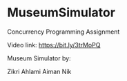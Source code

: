 # MuseumSimulator
Concurrency Programming Assignment

Video link: https://bit.ly/3trMoPQ 

Museum Simulator by:

Zikri
Ahlami
Aiman
Nik
